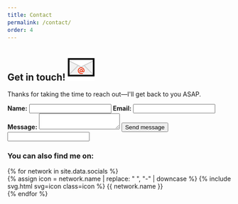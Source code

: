 ```yaml
---
title: Contact
permalink: /contact/
order: 4
---
```


<article class="container">
    <h2 class="heading">
        <span>Get in touch!</span>
        <img src="/assets/img/envelope.png" alt="📧">
    </h2>
    <div id="contact-information">
        <div id="contact-form">
            <p>Thanks for taking the time to reach out&mdash;I'll get back to you ASAP.</p>
            <form action="https://formspree.io/hire.aleksandr@gmail.com" method="POST">
                <input type="hidden" name="_subject" value="Thanks for getting in touch!" />
                <label for="name"><strong>Name:</strong></label>
                <input type="text" name="name" id="name" required>
                <label for="email"><strong>Email:</strong></label>
                <input type="email" name="_replyto" id="email" required/>
                <label for="message"><strong>Message:</strong></label>
                <textarea name="body" id="message" required></textarea>
                <input type="submit" value="Send message" class="button">
                <input type="text" name="_gotcha" class="honeypot" />
            </form>
        </div>
        <div id="social-networks">
            <h3>You can also find me on:</h3>
            {% for network in site.data.socials %}
            <div class="social-network">
                <a class="container-link" href="{{ network.url }}" target="_blank"></a>
                {% assign icon = network.name | replace: " ", "-" | downcase %}
                {% include svg.html svg=icon class=icon %}
                <span class="network-name">{{ network.name }}</span>
            </div>
            {% endfor %}
        </div>
    </div>
</article>